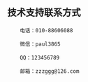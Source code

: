 
## 技术支持联系方式

        电话：010-88606088
        
        微信：paul3865
        
        QQ：123456789
        
        邮箱：zzzggg@126.com
